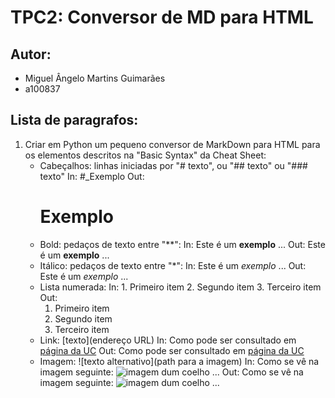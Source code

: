 # TPC2: Conversor de MD para HTML

## Autor:
- Miguel Ângelo Martins Guimarães
- a100837

## Lista de paragrafos:
1. Criar em Python um pequeno conversor de MarkDown para HTML para os elementos descritos na "Basic Syntax" da Cheat Sheet:
    - Cabeçalhos: linhas iniciadas por "# texto", ou "## texto" ou "### texto"
        In: #_Exemplo
        Out: <h1>Exemplo</h1>
    - Bold: pedaços de texto entre "**":
        In: Este é um **exemplo** ...
        Out: Este é um <b>exemplo</b> ...
    - Itálico: pedaços de texto entre "*":
        In: Este é um *exemplo* ...
        Out: Este é um <i>exemplo</i> ...
    - Lista numerada:
        In:
            1. Primeiro item
            2. Segundo item
            3. Terceiro item
        Out:
            <ol>
                <li>Primeiro item</li>
                <li>Segundo item</li>
                <li>Terceiro item</li>
            </ol>
    - Link: [texto](endereço URL)
        In: Como pode ser consultado em [página da UC](http://www.uc.pt)
        Out: Como pode ser consultado em <a href="http://www.uc.pt">página da UC</a>
    - Imagem: ![texto alternativo](path para a imagem)
        In: Como se vê na imagem seguinte: ![imagem dum coelho](http://www.coellho.com) ...
        Out: Como se vê na imagem seguinte: <img src="http://www.coellho.com" alt="imagem dum coelho"/> ...

